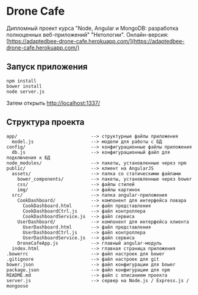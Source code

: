 # Drone Cafe

Дипломный проект курса "Node, Angular и MongoDB: разработка полноценных веб-приложений" "Нетологии".
Онлайн-версия: [https://adaptedbee-drone-cafe.herokuapp.com/](https://adaptedbee-drone-cafe.herokuapp.com/)

## Запуск приложения

```
npm install
bower install
node server.js
```

Затем открыть [http://localhost:1337/](http://localhost:1337/)

## Структура проекта

```
app/                           --> структурные файлы приложения
  model.js                     --> модели для работы с БД
config/                        --> конфигурационные файлы приложения
  db.js                        --> конфигурационный файл для подключения к БД
node_modules/                  --> пакеты, установленные через npm
public/                        --> клиент на AngularJS
  assets/                      --> папка со статическими файлами
    bower_components/          --> пакеты, установленные через bower
    css/                       --> файлы стилей
    img/                       --> файлы картинок
  src/                         --> папка angular-приложения
    CookDashboard/             --> компонент для интерфейса повара
      CookDashboard.html       --> файл представления
      CookDashboardCtrl.js     --> файл контроллера
      CookDashboardService.js  --> файл сервиса
    UserDashboard/             --> компонент для интерфейса клиента
      UserDashboard.html       --> файл представления
      UserDashboardCtrl.js     --> файл контроллера
      UserDashboardService.js  --> файл сервиса
    DroneCafeApp.js            --> главный angular-модуль
  index.html                   --> главная страница приложения
.bowerrc                       --> файл настроек для bower
.gitignore                     --> файл настроек для git
bower.json                     --> файл конфигурации для bower
package.json                   --> файл конфигурации для npm
README.md                      --> файл с описанием проекта
server.js                      --> сервер на Node.js / Express.js / mongoose
```